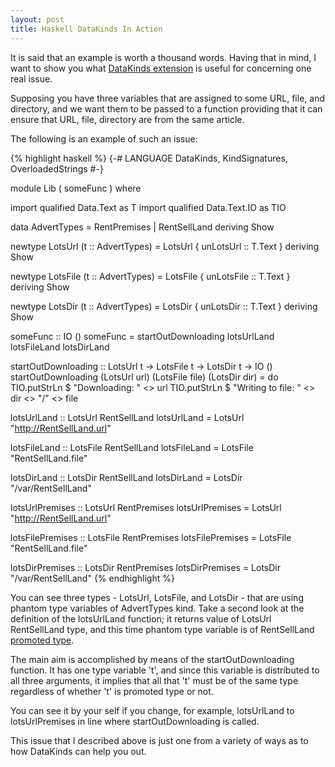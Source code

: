 ```yaml
---
layout: post
title: Haskell DataKinds In Action
---
```


It is said that an example is worth a thousand words. Having that in mind, I want to show you what [DataKinds extension](https://downloads.haskell.org/~ghc/7.8.4/docs/html/users_guide/promotion.html) is useful for concerning one real issue.

Supposing you have three variables that are assigned to some URL, file, and directory, and we want them to be passed to a function providing that it can ensure that URL, file, directory are from the same article.

The following is an example of such an issue:

{% highlight haskell %}
{-# LANGUAGE DataKinds, KindSignatures, OverloadedStrings #-}

module Lib
    ( someFunc
    ) where

import qualified Data.Text    as T
import qualified Data.Text.IO as TIO

data AdvertTypes =
      RentPremises
    | RentSellLand
    deriving Show

newtype LotsUrl (t :: AdvertTypes) =
  LotsUrl { unLotsUrl :: T.Text } deriving Show

newtype LotsFile (t :: AdvertTypes) =
  LotsFile { unLotsFile :: T.Text } deriving Show

newtype LotsDir (t :: AdvertTypes) =
  LotsDir { unLotsDir :: T.Text } deriving Show


someFunc :: IO ()
someFunc =
  startOutDownloading lotsUrlLand lotsFileLand lotsDirLand

startOutDownloading :: LotsUrl t -> LotsFile t -> LotsDir t -> IO ()
startOutDownloading (LotsUrl url) (LotsFile file) (LotsDir dir) = do
  TIO.putStrLn $ "Downloading: " <> url
  TIO.putStrLn $ "Writing to file: " <> dir <> "/" <> file

lotsUrlLand :: LotsUrl RentSellLand
lotsUrlLand = LotsUrl "http://RentSellLand.url"

lotsFileLand :: LotsFile RentSellLand
lotsFileLand = LotsFile "RentSellLand.file"

lotsDirLand :: LotsDir RentSellLand
lotsDirLand = LotsDir "/var/RentSellLand"

lotsUrlPremises :: LotsUrl RentPremises
lotsUrlPremises = LotsUrl "http://RentSellLand.url"

lotsFilePremises :: LotsFile RentPremises
lotsFilePremises = LotsFile "RentSellLand.file"

lotsDirPremises :: LotsDir RentPremises
lotsDirPremises = LotsDir "/var/RentSellLand"
{% endhighlight %}

You can see three types - LotsUrl, LotsFile, and LotsDir - that are using phantom type variables of AdvertTypes kind. Take a second look at the definition of the lotsUrlLand function; it returns value of LotsUrl RentSellLand type, and this time phantom type variable is of RentSellLand [promoted type](https://downloads.haskell.org/~ghc/7.8.4/docs/html/users_guide/promotion.html).

The main aim is accomplished by means of the startOutDownloading function. It has one type variable 't', and since this variable is distributed to all three arguments, it implies that all that 't' must be of the same type regardless of whether 't' is promoted type or not.

You can see it by your self if you change, for example, lotsUrlLand to lotsUrlPremises in line where startOutDownloading is called.

This issue that I described above is just one from a variety of ways as to how DataKinds can help you out.

